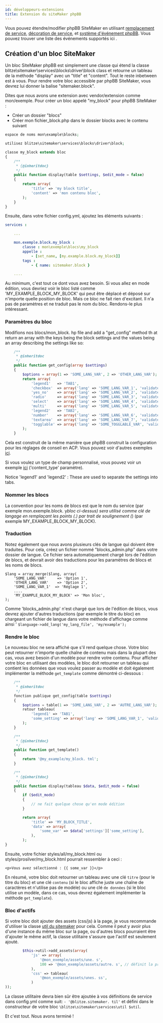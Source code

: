 ```yaml
---
id: développeurs-extensions
title: Extension du siteMaker phpBB
---
```


Vous pouvez étendre/modifier phpBB SiteMaker en utilisant [remplacement de service](https://area51.phpbb.com/docs/dev/3.2.x/extensions/tutorial_advanced.html#using-service-replacement), [décoration de service](https://area51.phpbb.com/docs/dev/3.2.x/extensions/tutorial_advanced.html#using-service-decoration), et [système d'événement phpBB](https://area51.phpbb.com/docs/dev/3.2.x/extensions/tutorial_events.html). Vous pouvez trouver une liste des événements supportés ici [](./developer-events.md).

## Création d'un bloc SiteMaker

Un bloc SiteMaker phpBB est simplement une classe qui étend la classe blitze\sitemaker\services\blocks\driver\block class et retourne un tableau de la méthode "display" avec un "title" et "content". Tout le reste inbetween est à vous. Pour rendre votre bloc accessible par phpBB SiteMaker, vous devrez lui donner la balise "sitemaker.block".

Dites que nous avons une extension avec vendor/extension comme mon/exemple. Pour créer un bloc appelé "my_block" pour phpBB SiteMaker :

- Créer un dossier "blocs"
- Créer mon fichier_block.php dans le dossier blocks avec le contenu suivant

```php
espace de noms mon\example\blocks;

utilisez blitze\sitemaker\services\blocks\driver\block;

classe my_block extends bloc
{
    /**
     * {@inheritdoc}
     */
    public function display(table $settings, $edit_mode = false)
    {
        return array(
            'title' => 'my block title',
            'content' => 'mon contenu bloc',
        );
    }
}
```

Ensuite, dans votre fichier config.yml, ajoutez les éléments suivants :

```yml
services :

    ...

    mon.exemple.block.my_block :
        classe : mon\exemple\blocs\my_block
        appelle :
            - [set_name, [my.example.block.my_block]]
        tags :
            - { name: sitemaker.block }

    ....

```

Au minimum, c'est tout ce dont vous avez besoin. Si vous allez en mode édition, vous devriez voir le bloc listé comme 'MY_EXAMPLE_BLOCK_MY_BLOCK' qui peut être déplacé et déposé sur n'importe quelle position de bloc. Mais ce bloc ne fait rien d'excitant. Il n'a pas de paramètres et ne traduit pas le nom du bloc. Rendons-le plus intéressant.

### Paramètres du bloc

Modifions nos blocs/mon_block. hp file and add a "get_config" method th at return an array with the keys being the block settings and the values being an array describing the settings like so:

```php
    /**
     * @inheritdoc
     */
    public function get_config(array $settings)
    {
        $options = array(1 => 'SOME_LANG_VAR', 2 => 'OTHER_LANG_VAR');
        return array(
            'legend1'   => 'TAB1',
            'checkbox'  => array('lang' => 'SOME_LANG_VAR_1', 'validate' => 'string', 'type' => 'checkbox', 'options' => $options, 'default' => array(), 'explain' => false),
            'yes_no'    => array('lang' => 'SOME_LANG_VAR_2', 'validate' => 'bool', 'type' => 'radio:yes_no', 'explain' => false, 'default' => false),
            'radio'     => array('lang' => 'SOME_LANG_VAR_3', 'validate' => 'bool', 'type' => 'radio', 'options' => $options, 'explain' => false, 'default' => 'topic'),
            'select'    => array('lang' => 'SOME_LANG_VAR_4', 'validate' => 'string', 'type' => 'select', 'options' => $options, 'default' => '', 'explain' => false),
            'multi'     => array('lang' => 'SOME_LANG_VAR_5', 'validate' => 'string', 'type' => 'multi_select', 'options' => $options, 'default' => array(), 'explain' => false),
            'legend2'   => 'TAB2',
            'number'    => array('lang' => 'SOME_LANG_VAR_6', 'validate' => 'int:0:20', 'type' => 'number:0:20', 'maxlength' => 2, 'explain' => false, 'default' => 5),
            'textarea'  => array('lang' => 'SOME_LANG_VAR_7', 'validate' => 'string', 'type' => 'textarea:3:40', 'maxlength' => 2, 'explain' => true, 'default' => ''),
            'togglable' => array('lang' => 'SOME_TOGGLABLE_VAR', 'validate' => 'string', 'type' => 'select:1:0:toggle_key', 'options' => $options, 'default' => '', 'append' => '<div id="toggle_key-1">Only show when option 1 is selected</div>'),
        );
    }
```

Cela est construit de la même manière que phpBB construit la configuration pour les réglages de conseil en ACP. Vous pouvez voir d'autres exemples [ici](https://github.com/phpbb/phpbb/blob/master/phpBB/includes/acp/acp_board.php).

Si vous voulez un type de champ personnalisé, vous pouvez voir un exemple [ici](https://github.com/blitze/phpBB-ext-sitemaker_content/blob/develop/blocks/recent.php) ('content_type' paramètre).

Notice 'legend1' and 'legend2' : These are used to separate the settings into tabs.

### Nommer les blocs

La convention pour les noms de blocs est que le nom du service (par exemple mon.exemple.block. y*bloc ci-dessus) sera utilisé comme clé de langage en remplaçant les points (.) par trait de soulignement (*) (par exemple MY_EXAMPLE_BLOCK_MY_BLOCK).

### Traduction

Notez également que nous avons plusieurs clés de langue qui doivent être traduites. Pour cela, créez un fichier nommé "blocks_admin.php" dans votre dossier de langue. Ce fichier sera automatiquement chargé lors de l'édition de blocs, et devrait avoir des traductions pour les paramètres de blocs et les noms de blocs.

    $lang = array_merge($lang, array(
        'SOME_LANG_VAR'     => 'Option 1',
        'OTHER_LANG_VAR'    => 'Option 2',
        'SOME_LANG_VAR_1'  => 'Réglage 1',
        ....
        'MY_EXAMPLE_BLOCK_MY_BLOCK' => 'Mon bloc',
    );
    

Comme 'blocks_admin.php' n'est chargé que lors de l'édition de blocs, vous devrez ajouter d'autres traductions (par exemple le titre du bloc) en chargeant un fichier de langue dans votre méthode d'affichage comme ainsi ' `$language->add_lang('my_lang_file', 'my/example');`

### Rendre le bloc

Le nouveau bloc ne sera affiché que s'il rend quelque chose. Votre bloc peut retourner n'importe quelle chaîne de contenu mais dans la plupart des cas, vous avez besoin d'un modèle pour rendre votre contenu. Pour afficher votre bloc en utilisant des modèles, le bloc doit retourner un tableau qui contient les données que vous voulez passer au modèle et doit également implémenter la méthode `get_template` comme démontré ci-dessous :

```php
    /**
     * @inheritdoc
     */
    fonction publique get_config(table $settings)
    {
        $options = table(1 => 'SOME_LANG_VAR', 2 => 'AUTRE_LANG_VAR');
        retour tableau(
            'legend1' => 'TAB1',
            'some_setting' => array('lang' => 'SOME_LANG_VAR_1', 'validate' => 'chaîne', 'type' => 'checkbox', 'options' => $options, 'default' => tableau(), 'expliquer' => faux),
        );
    }

    /**
     * {@inheritdoc}
     */
    public function get_template()
    {
        return '@my_example/my_block. tml';
    }

    /**
     * {@inheritdoc}
     */
    public function display(tableau $data, $edit_mode = false)
    {
        if ($edit_mode)
        {
            // ne fait quelque chose qu'en mode édition
        }

        return array(
            'title' => 'MY_BLOCK_TITLE',
            'data' => array(
                'some_var' => $data['settings']['some_setting'],
            ),
        );
}
```

Ensuite, votre fichier styles/all/my_block.html ou styles/prosilver/my_block.html pourrait ressembler à ceci :

    <p>Vous avez sélectionné : {{ some_var }}</p>
    

En résumé, votre bloc doit retourner un tableau avec une clé `titre` (pour le titre du bloc) et une clé `contenu` (si le bloc affiche juste une chaîne de caractères et n'utilise pas de modèle) ou une clé `de données` (si le bloc utilise un modèle, dans ce cas, vous devrez également implémenter la méthode `get_template`).

### Bloc d'actifs

Si votre bloc doit ajouter des assets (css/js) à la page, je vous recommande d'utiliser la classe [util du sitemaker](https://github.com/blitze/phpBB-ext-sitemaker/blob/develop/services/util.php) pour cela. Comme il peut y avoir plus d'une instance du même bloc sur la page, ou d'autres blocs pourraient être d'ajouter le même actif, la classe utilitaire s'assure que l'actif est seulement ajouté.

```php
        $this->util->add_assets(array(
            'js' => array(
                '@mon_exemple/assets/une. s',
                100 => '@mon_exemple/assets/autre. s', // définit la priorité
            ),
            'css' => tableau(
                '@mon_exemple/assets/unes. ss',
            )
));
```

La classe utilitaire devra bien sûr être ajoutée à vos définitions de service dans config.yml comme suit: `- '@blitze.sitemaker. til'` et défini dans le constructeur de votre bloc `\blitze\sitemaker\services\util $util`.

Et c'est tout. Nous avons terminé !